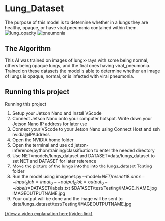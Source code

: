 # Lung_Dataset

The purpose of this model is to determine whether in a lungs they are healthy, opaque, or have viral pneumonia contained within them.
![lung_opacity](https://github.com/user-attachments/assets/f853fee9-d4de-450f-9888-8cf512529f69)
![pneumonia](https://github.com/user-attachments/assets/0f7abba6-b5ba-421e-b123-5f0e7615e006)


## The Algorithm

This AI was trained on images of lung x-rays with some being normal, others being opaque lungs, and the final ones having viral_pneumonia. Trained on these datasets the model is able to determine whether an image of lungs is opaque, normal, or is infected with viral pneumonia.
## Running this project

Running this project
1. Setup your Jetson Nano and Install VScode
2. Connect Jetson Nano onto your computer hotspot. Write down your Jetson Nano IP address for later use
3. Connect your VScode to your Jetson Nano using Connect Host and ssh nvidia@IPAddress
4. Open the NVIDIA home folder
5. Open the terminal and use cd jetson-inference/python/training/classification to enter the needed directory
6. Use NET=models/lungs_dataset and DATASET=data/lungs_dataset to set NET and DATASET for later reference
7. Move the picture of the lungs into the into the lungs_dataset Testing folder
8. Run the model using imagenet.py --model=$NET/resnet18.onnx --input_blob=input_0 --output_blob=output_0 --labels=$DATASET/labels.txt $DATASET/test/Testing/IMAGE_NAME.jpg IMAGEOUTPUTNAME.jpg
9. Your output will be done and the image will be sent to data/lungs_dataset/test/Testing/IMAGEOUTPUTNAME.jpg

[[View a video explanation here](video link)
](https://youtu.be/wHs0Z1qPO5w)
